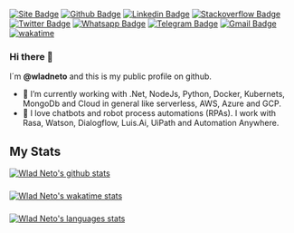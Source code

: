 [![Site Badge](https://img.shields.io/badge/-Site-blue?logo=Wordpress)](https://crudtec.com.br)
[![Github Badge](https://img.shields.io/badge/-Github-black?logo=Github&logoColor=white)](https://github.com/wladneto)
[![Linkedin Badge](https://img.shields.io/badge/-LinkedIn-blue?logo=Linkedin&logoColor=white)](https://www.linkedin.com/in/wladimirteixeiraneto/)
[![Stackoverflow Badge](https://img.shields.io/badge/-Stackoverflow-4CA143?logo=Stackoverflow&logoColor=white)](https://stackoverflow.com/users/5749712/wlad-neto)
[![Twitter Badge](https://img.shields.io/badge/-Twitter-1ca0f1?labelColor=1ca0f1&logo=twitter&logoColor=white)](https://twitter.com/wlad_neto)
[![Whatsapp Badge](https://img.shields.io/badge/-Whatsapp-4CA143?labelColor=4CA143&logo=whatsapp&logoColor=white)](https://api.whatsapp.com/send?phone=5534996659805&text=wlad!)
[![Telegram Badge](https://img.shields.io/badge/-Telegram-1ca0f1?labelColor=1ca0f1&logo=telegram&logoColor=white)](https://t.me/wlad_neto)
[![Gmail Badge](https://img.shields.io/badge/-Gmail-c14438?logo=Gmail&logoColor=white)](mailto:wladimirteixeiraneto@gmail.com)
[![wakatime](https://wakatime.com/badge/user/24e03414-0082-48c0-ba3e-e3af504d1bee.svg)](https://wakatime.com/@24e03414-0082-48c0-ba3e-e3af504d1bee)
### Hi there 👋

I´m **@wladneto** and this is my public profile on github.

- 🔭 I’m currently working with .Net, NodeJs, Python, Docker, Kubernets, MongoDb and Cloud in general like serverless, AWS, Azure and GCP. 
- 🤖 I love chatbots and robot process automations (RPAs). I work with Rasa, Watson, Dialogflow, Luis.Ai, UiPath and Automation Anywhere.   

## My Stats
[![Wlad Neto's github stats](https://github-readme-stats.vercel.app/api?username=wladneto&count_private=true&include_all_commits=true&show_icons=true&theme=dracula)](https://github.com/wladneto)
###
[![Wlad Neto's wakatime stats](https://github-readme-stats.vercel.app/api/wakatime?username=wladneto&theme=dracula)](https://github.com/wladneto)
###
[![Wlad Neto's languages stats](https://github-readme-stats.vercel.app/api/top-langs/?username=wladneto&count_private=true&hide=html,jupyter%20notebook&theme=dracula&show_icons=true)](https://github.com/wladneto)


